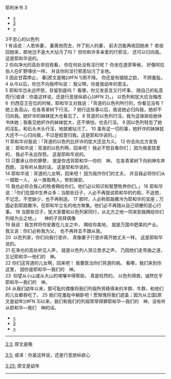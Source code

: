 ﻿





 耶利米书 3




* [<](bible/JER02.md)
* [3](bible/JER.md)
* [>](bible/JER04.md)



 
3不忠心的以色列  
1 有话说：人若休妻， 妻离他而去，作了别人的妻， 前夫岂能再收回她来？ 若收回她来，那地岂不是大大玷污了吗？ 但你和许多亲爱的行邪淫， 还可以归向我。 这是耶和华说的。     
2 你向净光的高处举目观看， 你在何处没有淫行呢？ 你坐在道旁等候， 好像阿拉伯人在旷野埋伏一样， 并且你的淫行邪恶玷污了全地。  
3 因此甘霖停止， 春[原文是晚](#FN
1)雨不降。 你还是有娼妓之脸， 不顾羞耻。  
4 从今以后，你岂不向我呼叫说： 我父啊，你是我幼年的恩主。  
5 耶和华岂永远怀怒，存留到底吗？ 看哪，你又发恶言又行坏事， 随自己的私意而行[或译：你虽这样说，还是行恶放纵欲心](#FN
2)。」 以色列和犹大应当悔改  
6  约西亚王在位的时候，耶和华又对我说：「背道的以色列所行的，你看见没有？她上各高山，在各青翠树下行淫。 
7 她行这些事以后，我说她必归向我，她却不归向我。她奸诈的妹妹犹大也看见了。 
8 背道的以色列行淫，我为这缘故给她休书休她；我看见她奸诈的妹妹犹大，还不惧怕，也去行淫。 
9 因以色列轻忽了她的淫乱，和石头木头行淫，地就被玷污了。 
10 虽有这一切的事，她奸诈的妹妹犹大还不一心归向我，不过是假意归我。这是耶和华说的。」  
11 耶和华对我说：「背道的以色列比奸诈的犹大还显为义。 
12 你去向北方宣告说： 耶和华说：背道的以色列啊，回来吧！ 我必不怒目看你们； 因为我是慈爱的， 我必不永远存怒。 这是耶和华说的。  
13 只要承认你的罪孽， 就是你违背耶和华—你的　神， 在各青翠树下向别神东奔西跑， 没有听从我的话。 这是耶和华说的。     
14 耶和华说：背道的儿女啊，回来吧！ 因为我作你们的丈夫， 并且我必将你们从一城取一人， 从一族取两人，带到锡安。  
15 我也必将合我心的牧者赐给你们。他们必以知识和智慧牧养你们。」 
16 耶和华说：「你们在国中生养众多；当那些日子，人必不再提说耶和华的约柜，不追想，不记念，不觉缺少，也不再制造。 
17 那时，人必称耶路撒冷为耶和华的宝座；万国必到耶路撒冷，在耶和华立名的地方聚集。他们必不再随从自己顽梗的恶心行事。 
18 当那些日子，犹大家要和以色列家同行，从北方之地一同来到我赐给你们列祖为业之地。」 　神的子民拜偶像  
19 我说：我怎样将你安置在儿女之中， 赐给你美地， 就是万国中肥美的产业。 我又说：你们必称我为父， 也不再转去不跟从我。  
20  以色列家，你们向我行诡诈， 真像妻子行诡诈离开她丈夫一样。 这是耶和华说的。     
21 在净光的高处听见人声， 就是以色列人哭泣恳求之声， 乃因他们走弯曲之道， 忘记耶和华—他们的　神。  
22 你们这背道的儿女啊，回来吧！ 我要医治你们背道的病。 看哪，我们来到你这里， 因你是耶和华—我们的　神。  
23  仰望从小山或从大山的喧嚷中得帮助， 真是枉然的。 以色列得救，诚然在乎耶和华—我们的　神。  
24 从我们幼年以来，那可耻的偶像将我们列祖所劳碌得来的羊群、牛群，和他们的儿女都吞吃了。 
25 我们在羞耻中躺卧吧！愿惭愧将我们遮盖；因为从立国[原文是幼年](#FN
3)以来，我们和我们的列祖常常得罪耶和华—我们的　神，没有听从耶和华—我们　神的话。 
* [<](bible/JER02.md)
* [3](bible/JER.md)
* [>](bible/JER04.md)





---


[3:3:](#V3)
原文是晚


[3:5:](#V5)
或译：你虽这样说，还是行恶放纵欲心


[3:25:](#V25)
原文是幼年




---









